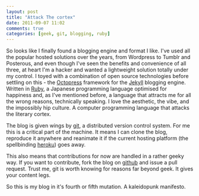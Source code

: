 ```yaml
---
layout: post
title: "Attack The cortex"
date: 2011-09-07 11:02
comments: true
categories: [geek, git, blogging, ruby]
---
```


So looks like I finally found a blogging engine and format I like. I've used all the popular
hosted solutions over the years, from Wordpress to Tumblr and Posterous, and even though I've
seen the benefits and convenience of all three, at heart I'm a hacker and wanted a lightweight
solution totally under my control. I toyed with a combination of open source technologies before
settling on this - the [Octopress](http://octopress.org) framework for the [Jekyll](https://github.com/mojombo/jekyll) blogging engine. Written in [Ruby](http://ruby-lang.org), 
a Japanese programming language optimised for happiness and, as I've mentioned before, a language that attracts me for all the wrong reasons, technically speaking. I love the aesthetic, the vibe, and the impossibly hip culture. A computer programming language that attacks the literary cortex.

The blog is given wings by [git](http://gitscm.org), a distributed version control system. For me 
this is a critical part of the machine. It means I can clone the blog, reproduce it anywhere
and reanimate it if the current hosting platform (the spellbinding [heroku](http://heroku.com)) goes away. 

This also means that contributions for now are handled in a rather geeky way. If you want to
contribute, fork the blog on [github](https://github.com/buddhamagnet/kaleidopunk) and issue a 
pull request. Trust me, git is worth knowing for reasons far beyond geek. It gives your content legs.

So this is my blog in it's fourth or fifth mutation. A kaleidopunk manifesto.
